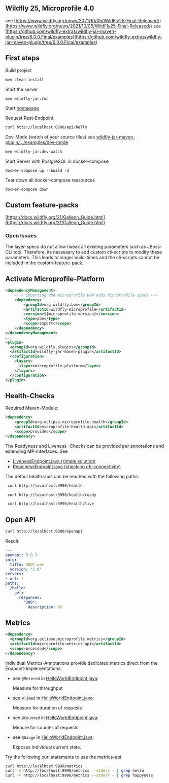 Wildfly 25, Microprofile 4.0
----------------------------
see [https://www.wildfly.org/news/2021/10/05/WildFly25-Final-Released/](https://www.wildfly.org/news/2021/10/05/WildFly25-Final-Released/)
see [https://github.com/wildfly-extras/wildfly-jar-maven-plugin/tree/6.0.0.Final/examples](https://github.com/wildfly-extras/wildfly-jar-maven-plugin/tree/6.0.0.Final/examples)

First steps
--------------
Build project
```bash
mvn clean install
```

Start the server
```bash
mvn wildfly-jar:run
```

Start [homepage](http://localhost:8080/)

Request Rest-Endpoint
```bash
curl http://localhost:8080/api/hello
```

Dev-Mode (watch of your source files)
see [wildfly-jar-maven-plugin/.../examples/dev-mode](https://github.com/wildfly-extras/wildfly-jar-maven-plugin/tree/master/examples/dev-mode)
```bash
mvn wildfly-jar:dev-watch
```

Start Server with PostgreSQL in docker-compose
```shell
docker-compose up --build -d
```
Tear down all docker-compose ressources
```shell
docker-compose down
```

Custom feature-packs
--------------------
[https://docs.wildfly.org/21/Galleon_Guide.html](https://docs.wildfly.org/21/Galleon_Guide.html)

### Open Issues

The layer-specs do not allow tweak all existing parameters such as JBoss-CLI tool.
Therefore, its nessesary to add custom cli-scripts to modify these parameters.
This leads to longer build-times and the cli-scripts cannot be included in the custom-feature-pack.

Activate Microprofile-Platform
------------------------------
```xml
<dependencyManagement>
    <!-- importing the microprofile BOM adds MicroProfile specs -->
    <dependency>
        <groupId>org.wildfly.bom</groupId>
        <artifactId>wildfly-microprofile</artifactId>
        <version>${microprofile.version}</version>
        <type>pom</type>
        <scope>import</scope>
    </dependency>
</dependencyManagement>
...
<plugin>
  <groupId>org.wildfly.plugins</groupId>
  <artifactId>wildfly-jar-maven-plugin</artifactId>
  <configuration>
    <layers>
      <layer>microprofile-platform</layer>
    </layers>
  </configuration>
</plugin>
```

Health-Checks
-------------
Required Maven-Module:
```xml
<dependency>
    <groupId>org.eclipse.microprofile.health</groupId>
    <artifactId>microprofile-health-api</artifactId>
    <scope>provided</scope>
</dependency>
```

The Readyness and Liveness -Checks can be provided per annotations and extending MP-Interfaces. See
* [LivenessEndpoint.java (simple solution)](src/main/java/com/baloise/codecamp/wildfly/LivenessEndpoint.java)
* [ReadinessEndpoint.java (checking db-connectivity)](src/main/java/com/baloise/codecamp/wildfly/ReadynessEndpoint.java)

The defaul health-apis can be reached with the following paths:
```bash
 curl http://localhost:9990/health
```
```bash
 curl http://localhost:9990/health/ready
```
```bash
 curl http://localhost:9990/health/live
```

Open API
--------
```bash
curl http://localhost:8080/openapi
```
Result:
```yaml
---
openapi: 3.0.3
info:
  title: ROOT.war
  version: "1.0"
servers:
- url: /
paths:
  /hello:
    get:
      responses:
        "200":
          description: OK
```

Metrics
-------
```xml
<dependency>
  <groupId>org.eclipse.microprofile.metrics</groupId>
  <artifactId>microprofile-metrics-api</artifactId>
  <scope>provided</scope>
</dependency>
```

Individual Metrics-Annotations provide dedicated metrics direct from the Endpoint-Implementations:
* see `@Metered` in [HelloWorldEndpoint.java](src/main/java/com/baloise/codecamp/wildfly/HelloWorldEndpoint.java):
  
  Measure for throughput
  
* see `@Timed` in [HelloWorldEndpoint.java](src/main/java/com/baloise/codecamp/wildfly/HelloWorldEndpoint.java):
  
  Measure for duration of requests
  
* see `@Counted` in [HelloWorldEndpoint.java](src/main/java/com/baloise/codecamp/wildfly/HelloWorldEndpoint.java):
  
  Meaure for counter of requests
  
* see `@Gauge` in [HelloWorldEndpoint.java](src/main/java/com/baloise/codecamp/wildfly/HelloWorldEndpoint.java):
  
  Exposes individual current state. 

Try the following curl statements to use the metrics-api
```bash
curl http://localhost:9990/metrics
curl -v http://localhost:9990/metrics --stderr - | grep hello
curl -v http://localhost:9990/metrics --stderr - | grep happyness
```